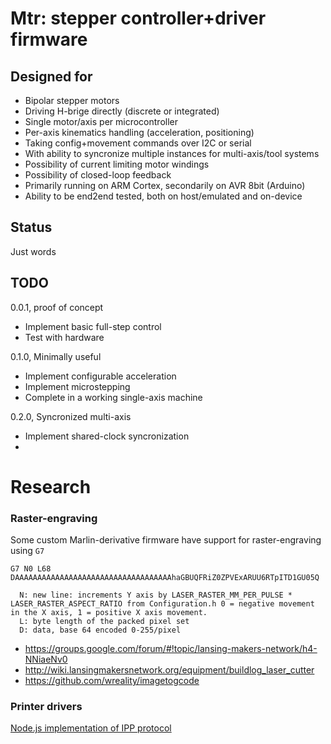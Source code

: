 # Mtr: stepper controller+driver firmware

## Designed for

* Bipolar stepper motors
* Driving H-brige directly (discrete or integrated)
* Single motor/axis per microcontroller
* Per-axis kinematics handling (acceleration, positioning)
* Taking config+movement commands over I2C or serial
* With ability to syncronize multiple instances for multi-axis/tool systems
* Possibility of current limiting motor windings
* Possibility of closed-loop feedback
* Primarily running on ARM Cortex, secondarily on AVR 8bit (Arduino)
* Ability to be end2end tested, both on host/emulated and on-device

## Status
Just words

## TODO

0.0.1, proof of concept

* Implement basic full-step control
* Test with hardware

0.1.0, Minimally useful

* Implement configurable acceleration
* Implement microstepping
* Complete in a working single-axis machine


0.2.0, Syncronized multi-axis

* Implement shared-clock syncronization
* 


# Research

### Raster-engraving

Some custom Marlin-derivative firmware have support for raster-engraving using `G7`

    G7 N0 L68 DAAAAAAAAAAAAAAAAAAAAAAAAAAAAAAAAAAAhaGBUQFRiZ0ZPVExARUU6RTpITD1GU05Q

      N: new line: increments Y axis by LASER_RASTER_MM_PER_PULSE *
    LASER_RASTER_ASPECT_RATIO from Configuration.h 0 = negative movement
    in the X axis, 1 = positive X axis movement.
      L: byte length of the packed pixel set
      D: data, base 64 encoded 0-255/pixel 

* https://groups.google.com/forum/#!topic/lansing-makers-network/h4-NNiaeNv0
* http://wiki.lansingmakersnetwork.org/equipment/buildlog_laser_cutter
* https://github.com/wreality/imagetogcode

### Printer drivers

[Node.js implementation of IPP protocol](https://github.com/watson/ipp-printer)
